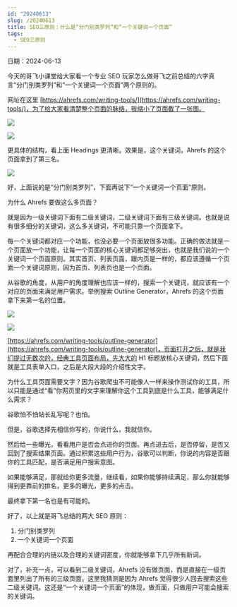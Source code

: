 ```yaml
---
id: "20240613"
slug: /20240613
title: SEO三原则：什么是“分门别类罗列“和“一个关键词一个页面”
tags:
  - SEO三原则
---
```

日期：2024-06-13

今天的哥飞小课堂给大家看一个专业 SEO 玩家怎么做哥飞之前总结的六字真言“分门别类罗列”和“一个关键词一个页面”两个原则的。

网址在这里 [https://ahrefs.com/writing-tools/](https://ahrefs.com/writing-tools/)，为了给大家看清楚整个页面的脉络，我缩小了页面截了一张图。

![](https://images.lummstudio.com/images/2024/08/miniclass/20240613-01.png)

![](https://images.lummstudio.com/images/2024/08/miniclass/20240613-02.png)

更具体的结构，看上面 Headings 更清晰。效果是，这个关键词，Ahrefs 的这个页面拿到了第三名。

![](https://images.lummstudio.com/images/2024/08/miniclass/20240613-03.png)

好，上面说的是“分门别类罗列”，下面再说下“一个关键词一个页面”原则。

为什么 Ahrefs 要做这么多页面？

就是因为一级关键词下面有二级关键词，二级关键词下面有三级关键词。也就是说有很多细分的关键词，这么多关键词，不可能只靠一个页面拿下。

每一个关键词都对应一个功能，也没必要一个页面放很多功能。正确的做法就是一个页面放一个功能，让每一个页面的核心关键词都足够突出，也就是我们说的一个关键词一个页面原则。其实首页、列表页面，跟内页是一样的，都应该遵循一个页面一个关键词原则，因为首页、列表页也是一个页面。

从谷歌的角度，从用户的角度理解也应该一样的，搜索一个关键词，就应该有一个对应的页面来满足用户需求。举例搜索 Outline Generator，Ahrefs 的这个页面拿下来第一名的位置。

![](https://images.lummstudio.com/images/2024/08/miniclass/20240613-04.png)

![](https://images.lummstudio.com/images/2024/08/miniclass/20240613-05.png)

[https://ahrefs.com/writing-tools/outline-generator](https://ahrefs.com/writing-tools/outline-generator)，页面打开之后，就是我们提过无数次的，经典工具页面布局，先大大的 H1 标题放核心关键词，然后下面就是工具表单入口，之后是大段大段的介绍性文字。

为什么工具页面需要文字？因为谷歌爬虫不可能像人一样来操作测试你的工具，所以只能是通过“看”你网页里的文字来理解你这个工具到底是什么工具，能够满足什么需求？

谷歌怕不怕站长乱写呢？也怕。

但是，谷歌选择先相信你写的，你说什么，我就信你。

然后给一些曝光，看看用户是否会点进你的页面。再点进去后，是否停留，是否又回到了搜索结果页面。通过积累这些用户行为，谷歌可以判断，你说的内容是否跟你的工具匹配，是否满足用户搜索意图。

如果能够满足，那就给你更多流量，继续看，如果你能够持续满足，那么你就能够得到更靠前的排名，更多的曝光，更多的点击。

最终拿下第一名也是有可能的。

好了，以上就是哥飞总结的两大 SEO 原则：
1. 分门别类罗列
2. 一个关键词一个页面

再配合合理的内链以及合理的关键词密度，你就能够拿下几乎所有新词。

对了，补充一点，可以看到二级关键词，Ahrefs 没有做页面，而是直接在一级页面里列出了所有的三级页面。这里我猜测是因为 Ahrefs 觉得很少人回去搜索这些二级关键词。这还是“一个关键词一个页面”的体现，做页面，只做用户可能会搜索的关键词。